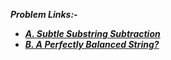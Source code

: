 ***Problem Links:-***

- [***A. Subtle Substring Subtraction***](https://codeforces.com/contest/1673/problem/A)
- [***B. A Perfectly Balanced String?***](https://codeforces.com/contest/1673/problem/B)